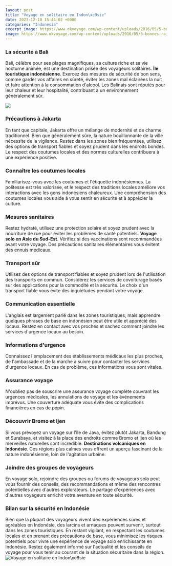 ```yaml
---
layout: post
title: "Voyage en solitaire en Indon\xe9sie"
date: 2023-12-10 15:44:02 +0000
categories: "Indonesia"
excerpt_image: https://www.okvoyage.com/wp-content/uploads/2016/05/5-bonnes-raisons-voyage-indonesie-main-1024x841.jpg
image: https://www.okvoyage.com/wp-content/uploads/2016/05/5-bonnes-raisons-voyage-indonesie-main-1024x841.jpg
---
```


### La sécurité à Bali
Bali, célèbre pour ses plages magnifiques, sa culture riche et sa vie nocturne animée, est une destination prisée des voyageurs solitaires. **Île touristique indonésienne**. Exercez des mesures de sécurité de bon sens, comme garder vos affaires en sûreté, éviter les zones mal éclairées la nuit et faire attention à la consommation d'alcool. Les Balinais sont réputés pour leur chaleur et leur hospitalité, contribuant à un environnement généralement sûr. 

![](https://www.girltrotter.com/wp-content/uploads/2022/08/celebrer-un-an-de-voyage-en-solitaire-en-indonesie-tour-du-monde-girltrotter-le-blog-des-filles-qui-voyagent-scaled.jpg)
### Précautions à Jakarta
En tant que capitale, Jakarta offre un mélange de modernité et de charme traditionnel. Bien que généralement sûre, la nature bouillonnante de la ville nécessite de la vigilance. Restez dans les zones bien fréquentées, utilisez des options de transport fiables et soyez prudent dans les endroits bondés. Le respect des coutumes locales et des normes culturelles contribuera à une expérience positive.
### Connaître les coutumes locales
Familiarisez-vous avec les coutumes et l'étiquette indonésiennes. La politesse est très valorisée, et le respect des traditions locales améliore vos interactions avec les gens indonésiens chaleureux. Une compréhension des coutumes locales vous aide à vous sentir en sécurité et à apprécier la culture.
### Mesures sanitaires 
Restez hydraté, utilisez une protection solaire et soyez prudent avec la nourriture de rue pour éviter les problèmes de santé potentiels. **Voyage solo en Asie du Sud-Est**. Vérifiez si des vaccinations sont recommandées avant votre voyage. Des précautions sanitaires élémentaires vous évitent des ennuis médicaux.
### Transport sûr
Utilisez des options de transport fiables et soyez prudent lors de l'utilisation des transports en commun. Considérez les services de covoiturage basés sur des applications pour la commodité et la sécurité. Le choix d'un transport fiable vous évite des inquiétudes pendant votre voyage.
### Communication essentielle
L'anglais est largement parlé dans les zones touristiques, mais apprendre quelques phrases de base en indonésien peut être utile et apprécié des locaux. Restez en contact avec vos proches et sachez comment joindre les services d'urgence locaux au besoin.
### Informations d'urgence
Connaissez l'emplacement des établissements médicaux les plus proches, de l'ambassade et de la marche à suivre pour contacter les services d'urgence locaux. En cas de problème, ces informations vous sont vitales.
### Assurance voyage
N'oubliez pas de souscrire une assurance voyage complète couvrant les urgences médicales, les annulations de voyage et les événements imprévus. Une couverture adéquate vous évite des complications financières en cas de pépin.
### Découvrir Bromo et Ijen 
Si vous prévoyez un voyage sur l'île de Java, évitez plutôt Jakarta, Bandung et Surabaya, et visitez à la place des endroits comme Bromo et Ijen où les merveilles naturelles sont incredible. **Destinations volcaniques en Indonésie**. Ces régions plus calmes vous offrent un aperçu fascinant de la nature indonésienne, loin de l'agitation urbaine.
### Joindre des groupes de voyageurs 
En voyage solo, rejoindre des groupes ou forums de voyageurs solo peut vous fournir des conseils, des recommandations et même des rencontres potentielles avec d'autres explorateurs. Le partage d'expériences avec d'autres voyageurs enrichit votre aventure en toute sécurité.
### Bilan sur la sécurité en Indonésie
Bien que la plupart des voyageurs vivent des expériences sûres et agréables en Indonésie, des larcins et arnaques peuvent survenir, surtout dans les zones touristiques. En restant vigilant, en respectant les coutumes locales et en prenant des précautions de base, vous minimisez les risques potentiels pour vivre une expérience de voyage solo enrichissante en Indonésie. Restez également informé sur l'actualité et les conseils de voyage pour vous tenir au courant de la situation sécuritaire dans la région.
![Voyage en solitaire en Indon\xe9sie](https://www.okvoyage.com/wp-content/uploads/2016/05/5-bonnes-raisons-voyage-indonesie-main-1024x841.jpg)